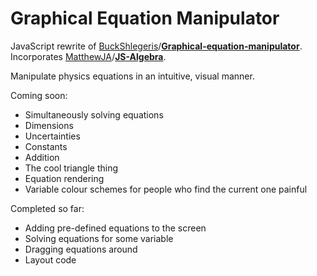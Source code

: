 Graphical Equation Manipulator
==============================
JavaScript rewrite of [BuckShlegeris]/**[Graphical-equation-manipulator]**. Incorporates [MatthewJA]/**[JS-Algebra]**.

Manipulate physics equations in an intuitive, visual manner.

Coming soon:
- Simultaneously solving equations
- Dimensions
- Uncertainties
- Constants
- Addition
- The cool triangle thing
- Equation rendering
- Variable colour schemes for people who find the current one painful

Completed so far:
- Adding pre-defined equations to the screen
- Solving equations for some variable
- Dragging equations around
- Layout code

[BuckShlegeris]: https://github.com/BuckShlegeris
[Graphical-Equation-Manipulator]: https://github.com/BuckShlegeris/Graphical-equation-manipulator
[MatthewJA]: https://github.com/MatthewJA
[JS-Algebra]: https://github.com/MatthewJA/JS-Algebra

